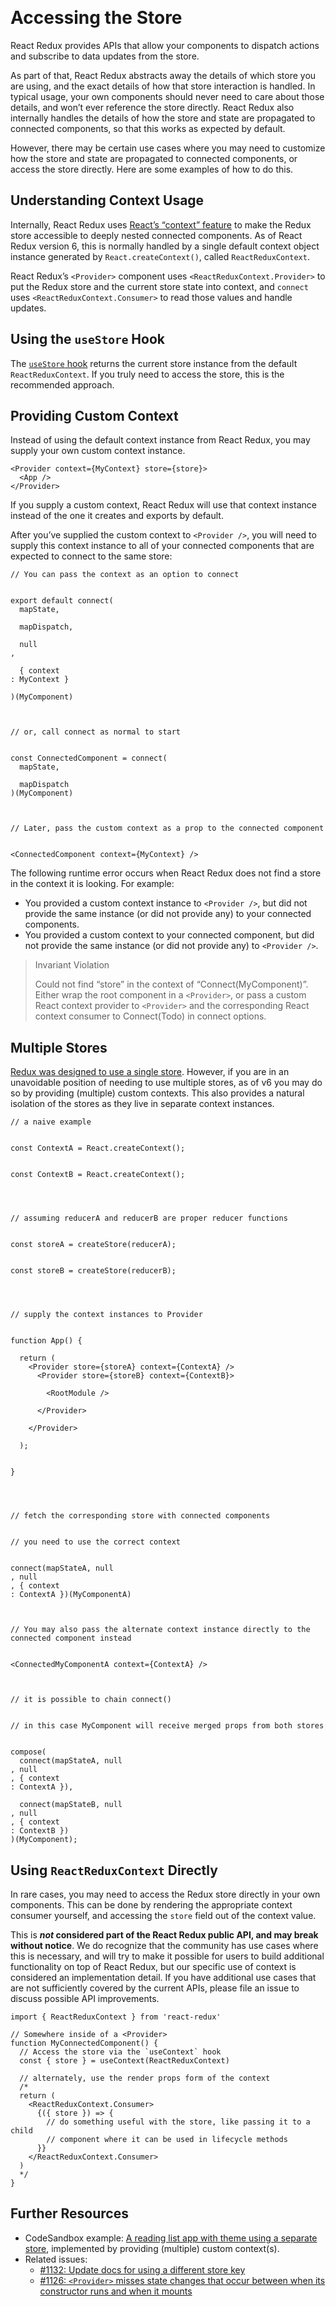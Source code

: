  

Accessing the Store
===================

React Redux provides APIs that allow your components to dispatch actions and subscribe to data updates from the store.

As part of that, React Redux abstracts away the details of which store you are using, and the exact details of how that store interaction is handled. In typical usage, your own components should never need to care about those details, and won’t ever reference the store directly. React Redux also internally handles the details of how the store and state are propagated to connected components, so that this works as expected by default.

However, there may be certain use cases where you may need to customize how the store and state are propagated to connected components, or access the store directly. Here are some examples of how to do this.

Understanding Context Usage
---------------------------

Internally, React Redux uses [React’s “context” feature](https://reactjs.org/docs/context.html) to make the Redux store accessible to deeply nested connected components. As of React Redux version 6, this is normally handled by a single default context object instance generated by `React.createContext()`, called `ReactReduxContext`.

React Redux’s `<Provider>` component uses `<ReactReduxContext.Provider>` to put the Redux store and the current store state into context, and `connect` uses `<ReactReduxContext.Consumer>` to read those values and handle updates.

Using the `useStore` Hook
-------------------------

The [`useStore` hook](../api/hooks.md#useStore) returns the current store instance from the default `ReactReduxContext`. If you truly need to access the store, this is the recommended approach.

Providing Custom Context
------------------------

Instead of using the default context instance from React Redux, you may supply your own custom context instance.

    <Provider context={MyContext} store={store}>
      <App />
    </Provider>

If you supply a custom context, React Redux will use that context instance instead of the one it creates and exports by default.

After you’ve supplied the custom context to `<Provider />`, you will need to supply this context instance to all of your connected components that are expected to connect to the same store:



    // You can pass the context as an option to connect


    export default connect(
      mapState,

      mapDispatch,

      null
    ,

      { context
    : MyContext }

    )(MyComponent)



    // or, call connect as normal to start


    const ConnectedComponent = connect(
      mapState,

      mapDispatch
    )(MyComponent)



    // Later, pass the custom context as a prop to the connected component


    <ConnectedComponent context={MyContext} />

The following runtime error occurs when React Redux does not find a store in the context it is looking. For example:

-   You provided a custom context instance to `<Provider />`, but did not provide the same instance (or did not provide any) to your connected components.
-   You provided a custom context to your connected component, but did not provide the same instance (or did not provide any) to `<Provider />`.

> Invariant Violation
>
> Could not find “store” in the context of “Connect(MyComponent)”. Either wrap the root component in a `<Provider>`, or pass a custom React context provider to `<Provider>` and the corresponding React context consumer to Connect(Todo) in connect options.

Multiple Stores
---------------

[Redux was designed to use a single store](https://redux.js.org/api/store#a-note-for-flux-users). However, if you are in an unavoidable position of needing to use multiple stores, as of v6 you may do so by providing (multiple) custom contexts. This also provides a natural isolation of the stores as they live in separate context instances.



    // a naive example


    const ContextA = React.createContext();


    const ContextB = React.createContext();




    // assuming reducerA and reducerB are proper reducer functions


    const storeA = createStore(reducerA);


    const storeB = createStore(reducerB);




    // supply the context instances to Provider


    function App() {

      return (
        <Provider store={storeA} context={ContextA} />
          <Provider store={storeB} context={ContextB}>

            <RootModule />

          </Provider>

        </Provider>

      );


    }




    // fetch the corresponding store with connected components


    // you need to use the correct context


    connect(mapStateA, null
    , null
    , { context
    : ContextA })(MyComponentA)



    // You may also pass the alternate context instance directly to the connected component instead


    <ConnectedMyComponentA context={ContextA} />



    // it is possible to chain connect()


    // in this case MyComponent will receive merged props from both stores


    compose(
      connect(mapStateA, null
    , null
    , { context
    : ContextA }),

      connect(mapStateB, null
    , null
    , { context
    : ContextB })
    )(MyComponent);

Using `ReactReduxContext` Directly
----------------------------------

In rare cases, you may need to access the Redux store directly in your own components. This can be done by rendering the appropriate context consumer yourself, and accessing the `store` field out of the context value.

This is ***not* considered part of the React Redux public API, and may break without notice**. We do recognize that the community has use cases where this is necessary, and will try to make it possible for users to build additional functionality on top of React Redux, but our specific use of context is considered an implementation detail. If you have additional use cases that are not sufficiently covered by the current APIs, please file an issue to discuss possible API improvements.

    import { ReactReduxContext } from 'react-redux'

    // Somewhere inside of a <Provider>
    function MyConnectedComponent() {
      // Access the store via the `useContext` hook
      const { store } = useContext(ReactReduxContext)

      // alternately, use the render props form of the context
      /*
      return (
        <ReactReduxContext.Consumer>
          {({ store }) => {
            // do something useful with the store, like passing it to a child
            // component where it can be used in lifecycle methods
          }}
        </ReactReduxContext.Consumer>
      )
      */
    }

Further Resources
-----------------

-   CodeSandbox example: [A reading list app with theme using a separate store](https://codesandbox.io/s/92pm9n2kl4), implemented by providing (multiple) custom context(s).
-   Related issues:
    -   [\#1132: Update docs for using a different store key](https://github.com/reduxjs/react-redux/issues/1132)
    -   [\#1126: `<Provider>` misses state changes that occur between when its constructor runs and when it mounts](https://github.com/reduxjs/react-redux/issues/1126)
